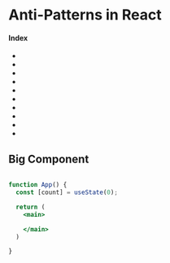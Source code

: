 # Anti-Patterns in React

#### Index

- []() 
- []() 
- []() 
- []() 
- []() 
- []() 
- []() 
- []() 
- []() 
- []()

## Big Component

```jsx

function App() {
  const [count] = useState(0);

  return (
    <main>

    </main>
  )

}

```
